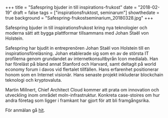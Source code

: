 +++
title = "Safespring bjuder in till inspirations-frukost"
date = "2018-02-19"
draft = false
tags = ["inspirationsfruktost, seminarum"]
showthedate = true
background = "Safespring-frukostseminarium_20180328.jpg"
+++

Safespring bjuder in till inspirationsfrukost kring nya teknologier och moderna sätt att bygga plattformar tillsammans med Johan Staël von Holstein.

Safespring har bjudit in entreprenören Johan Staël von Holstein till en inspirationsföreläsning. Johan etablerade sig som en av de största IT profilerna genom  grundandet av internetkonsultbyrån Icon medialab. Han har föreläst på bland annat Stanford och Harvard, samt deltagit på world economy forum i davos vid flertalet tillfällen. Hans erfarenhet positionerar honom som en Internet visionär. Hans senaste projekt inkluderar blockchain teknologi och kryptovaluta.

Martin Millnert, Chief Architect Cloud kommer att prata om innovation och utveckling inom området moln-infrastruktur. Konkreta case-stoires om hur andra företag som ligger i framkant har gjort för att bli framgångsrika.

För anmälan gå [hit][insp].

[insp]: ../../marketing/safespring-inspirationsfrukost.html

